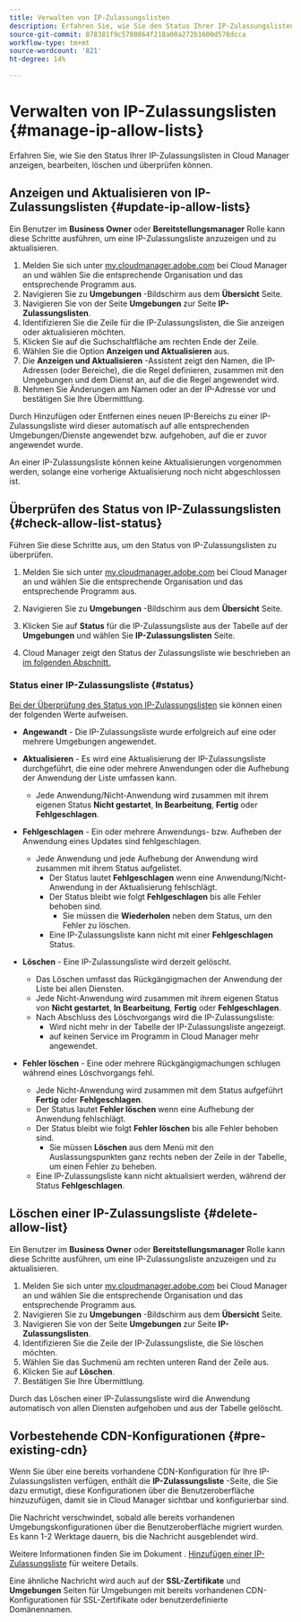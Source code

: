 ```yaml
---
title: Verwalten von IP-Zulassungslisten
description: Erfahren Sie, wie Sie den Status Ihrer IP-Zulassungslisten in Cloud Manager anzeigen, bearbeiten, löschen und überprüfen können.
source-git-commit: 878381f9c5780864f218a00a272b1600d578dcca
workflow-type: tm+mt
source-wordcount: '821'
ht-degree: 14%

---
```



# Verwalten von IP-Zulassungslisten {#manage-ip-allow-lists}

Erfahren Sie, wie Sie den Status Ihrer IP-Zulassungslisten in Cloud Manager anzeigen, bearbeiten, löschen und überprüfen können.

## Anzeigen und Aktualisieren von IP-Zulassungslisten {#update-ip-allow-lists}

Ein Benutzer im **Business Owner** oder **Bereitstellungsmanager** Rolle kann diese Schritte ausführen, um eine IP-Zulassungsliste anzuzeigen und zu aktualisieren.

1. Melden Sie sich unter [my.cloudmanager.adobe.com](https://my.cloudmanager.adobe.com/) bei Cloud Manager an und wählen Sie die entsprechende Organisation und das entsprechende Programm aus.
1. Navigieren Sie zu **Umgebungen** -Bildschirm aus dem **Übersicht** Seite.
1. Navigieren Sie von der Seite **Umgebungen** zur Seite **IP-Zulassungslisten**.
1. Identifizieren Sie die Zeile für die IP-Zulassungslisten, die Sie anzeigen oder aktualisieren möchten.
1. Klicken Sie auf die Suchschaltfläche am rechten Ende der Zeile.
1. Wählen Sie die Option **Anzeigen und Aktualisieren** aus.
1. Die **Anzeigen und Aktualisieren** -Assistent zeigt den Namen, die IP-Adressen (oder Bereiche), die die Regel definieren, zusammen mit den Umgebungen und dem Dienst an, auf die die Regel angewendet wird.
1. Nehmen Sie Änderungen am Namen oder an der IP-Adresse vor und bestätigen Sie Ihre Übermittlung.

Durch Hinzufügen oder Entfernen eines neuen IP-Bereichs zu einer IP-Zulassungsliste wird dieser automatisch auf alle entsprechenden Umgebungen/Dienste angewendet bzw. aufgehoben, auf die er zuvor angewendet wurde.

An einer IP-Zulassungsliste können keine Aktualisierungen vorgenommen werden, solange eine vorherige Aktualisierung noch nicht abgeschlossen ist.

## Überprüfen des Status von IP-Zulassungslisten {#check-allow-list-status}

Führen Sie diese Schritte aus, um den Status von IP-Zulassungslisten zu überprüfen.

1. Melden Sie sich unter [my.cloudmanager.adobe.com](https://my.cloudmanager.adobe.com/) bei Cloud Manager an und wählen Sie die entsprechende Organisation und das entsprechende Programm aus.

1. Navigieren Sie zu **Umgebungen** -Bildschirm aus dem **Übersicht** Seite.

1. Klicken Sie auf **Status** für die IP-Zulassungsliste aus der Tabelle auf der **Umgebungen** und wählen Sie **IP-Zulassungslisten** Seite.

1. Cloud Manager zeigt den Status der Zulassungsliste wie beschrieben an [im folgenden Abschnitt.](#status)

### Status einer IP-Zulassungsliste {#status}

[Bei der Überprüfung des Status von IP-Zulassungslisten](#check-allow-list-status) sie können einen der folgenden Werte aufweisen.

* **Angewandt** - Die IP-Zulassungsliste wurde erfolgreich auf eine oder mehrere Umgebungen angewendet.

* **Aktualisieren** - Es wird eine Aktualisierung der IP-Zulassungsliste durchgeführt, die eine oder mehrere Anwendungen oder die Aufhebung der Anwendung der Liste umfassen kann.

   * Jede Anwendung/Nicht-Anwendung wird zusammen mit ihrem eigenen Status **Nicht gestartet**, **In Bearbeitung**, **Fertig** oder **Fehlgeschlagen**.

* **Fehlgeschlagen** - Ein oder mehrere Anwendungs- bzw. Aufheben der Anwendung eines Updates sind fehlgeschlagen.
   * Jede Anwendung und jede Aufhebung der Anwendung wird zusammen mit ihrem Status aufgelistet.
      * Der Status lautet **Fehlgeschlagen** wenn eine Anwendung/Nicht-Anwendung in der Aktualisierung fehlschlägt.
      * Der Status bleibt wie folgt **Fehlgeschlagen** bis alle Fehler behoben sind.
         * Sie müssen die **Wiederholen** neben dem Status, um den Fehler zu löschen.
      * Eine IP-Zulassungsliste kann nicht mit einer **Fehlgeschlagen** Status.

* **Löschen** - Eine IP-Zulassungsliste wird derzeit gelöscht.
   * Das Löschen umfasst das Rückgängigmachen der Anwendung der Liste bei allen Diensten.
   * Jede Nicht-Anwendung wird zusammen mit ihrem eigenen Status von **Nicht gestartet**, **In Bearbeitung**, **Fertig** oder **Fehlgeschlagen**.
   * Nach Abschluss des Löschvorgangs wird die IP-Zulassungsliste:
      * Wird nicht mehr in der Tabelle der IP-Zulassungsliste angezeigt.
      * auf keinen Service im Programm in Cloud Manager mehr angewendet.

* **Fehler löschen** - Eine oder mehrere Rückgängigmachungen schlugen während eines Löschvorgangs fehl.

   * Jede Nicht-Anwendung wird zusammen mit dem Status aufgeführt **Fertig** oder **Fehlgeschlagen**.
   * Der Status lautet **Fehler löschen** wenn eine Aufhebung der Anwendung fehlschlägt.
   * Der Status bleibt wie folgt **Fehler löschen** bis alle Fehler behoben sind.
      * Sie müssen **Löschen** aus dem Menü mit den Auslassungspunkten ganz rechts neben der Zeile in der Tabelle, um einen Fehler zu beheben.
   * Eine IP-Zulassungsliste kann nicht aktualisiert werden, während der Status **Fehlgeschlagen**.

## Löschen einer IP-Zulassungsliste {#delete-allow-list}

Ein Benutzer im **Business Owner** oder **Bereitstellungsmanager** Rolle kann diese Schritte ausführen, um eine IP-Zulassungsliste anzuzeigen und zu aktualisieren.

1. Melden Sie sich unter [my.cloudmanager.adobe.com](https://my.cloudmanager.adobe.com/) bei Cloud Manager an und wählen Sie die entsprechende Organisation und das entsprechende Programm aus.
1. Navigieren Sie zu **Umgebungen** -Bildschirm aus dem **Übersicht** Seite.
1. Navigieren Sie von der Seite **Umgebungen** zur Seite **IP-Zulassungslisten**.
1. Identifizieren Sie die Zeile der IP-Zulassungsliste, die Sie löschen möchten.
1. Wählen Sie das Suchmenü am rechten unteren Rand der Zeile aus.
1. Klicken Sie auf **Löschen**.
1. Bestätigen Sie Ihre Übermittlung.

Durch das Löschen einer IP-Zulassungsliste wird die Anwendung automatisch von allen Diensten aufgehoben und aus der Tabelle gelöscht.

## Vorbestehende CDN-Konfigurationen {#pre-existing-cdn}

Wenn Sie über eine bereits vorhandene CDN-Konfiguration für Ihre IP-Zulassungslisten verfügen, enthält die **IP-Zulassungsliste** -Seite, die Sie dazu ermutigt, diese Konfigurationen über die Benutzeroberfläche hinzuzufügen, damit sie in Cloud Manager sichtbar und konfigurierbar sind.

Die Nachricht verschwindet, sobald alle bereits vorhandenen Umgebungskonfigurationen über die Benutzeroberfläche migriert wurden. Es kann 1-2 Werktage dauern, bis die Nachricht ausgeblendet wird.

Weitere Informationen finden Sie im Dokument . [Hinzufügen einer IP-Zulassungsliste](/help/implementing/cloud-manager/ip-allow-lists/add-ip-allow-lists.md) für weitere Details.

Eine ähnliche Nachricht wird auch auf der **SSL-Zertifikate** und **Umgebungen** Seiten für Umgebungen mit bereits vorhandenen CDN-Konfigurationen für SSL-Zertifikate oder benutzerdefinierte Domänennamen.
